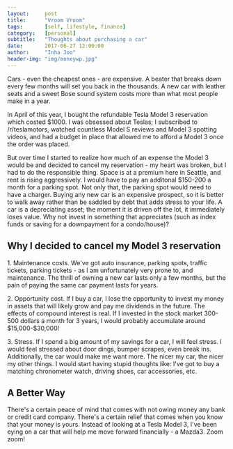 ```yaml
---
layout:     post
title:      "Vroom Vroom"
tags:       [self, lifestyle, finance]
category:   [personal]
subtitle:   "Thoughts about purchasing a car"
date:       2017-06-27 12:00:00
author:     "Inha Joo"
header-img: "img/moneywp.jpg"
---
```


<p> Cars - even the cheapest ones - are expensive. A beater that breaks down every few months will set you back in the thousands. A new car with leather seats and a sweet Bose sound system costs more than what most people make in a year. </p>

<p> In April of this year, I bought the refundable Tesla Model 3 reservation which costed $1000. I was obsessed about Teslas; I subscribed to /r/teslamotors, watched countless Model S reviews and Model 3 spotting videos, and had a budget in place that allowed me to afford a Model 3 once the order was placed. </p>

<p> But over time I started to realize how much of an expense the Model 3 would be and decided to cancel my reservation - my heart was broken, but I had to do the responsible thing. Space is at a premium here in Seattle, and rent is rising aggressively. I would have to pay an additonal $150-200 a month for a parking spot. Not only that, the parking spot would need to have a charger. Buying any new car is an expensive prospect, so it is better to walk away rather than be saddled by debt that adds stress to your life. A car is a depreciating asset; the moment it is driven off the lot, it immediately loses value. Why not invest in something that appreciates (such as index funds or saving for a downpayment for a condo/house)?</p>

<h2 class="section-heading">Why I decided to cancel my Model 3 reservation</h2>
<p> 1. Maintenance costs. We've got auto insurance, parking spots, traffic tickets, parking tickets - as I am unfortunately very prone to, and maintenance. The thrill of owning a new car lasts only a few months, but the pain of paying the same car payment lasts for years. <p>
<p> 2. Opportunity cost. If I buy a car, I lose the opportunity to invest my money in assets that will likely grow and pay me dividends in the future. The effects of compound interest is real. If I invested in the stock market 300-500 dollars a month for 3 years, I would probably accumulate around $15,000-$30,000!</p>
<p> 3. Stress. If I spend a big amount of my savings for a car, I will feel stress. I would feel stressed about door dings, bumper scrapes, even break ins. Additionally, the car would make me want more. The nicer my car, the nicer my other things. I would start having stupid thoughts like: I've got to buy a matching chronometer watch, driving shoes, car accessories, etc. </p>

<h2 class="section-heading"> A Better Way </h2>
<p> There's a certain peace of mind that comes with not owing money any bank or credit card company. There's a certain relief that comes when you know that your money is yours. Instead of looking at a Tesla Model 3, I've been eying on a car that will help me move forward financially - a Mazda3. Zoom zoom! </p>